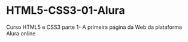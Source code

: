 # HTML5-CSS3-01-Alura
Curso HTML5 e CSS3 parte 1- A primeira página da Web da plataforma Alura online
